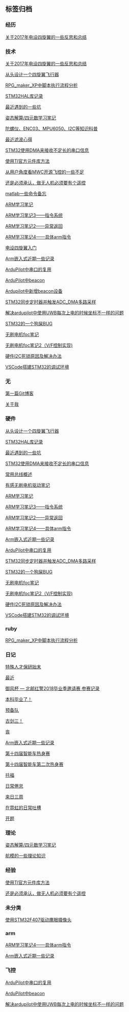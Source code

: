 ## 标签归档
### 经历
[关于2017年电设四旋翼的一些反思和总结](https://github.com/Ncerzzk/MyBlog/blob/master/关于2017年电设四旋翼的一些反思和总结.md)
### 技术
[关于2017年电设四旋翼的一些反思和总结](https://github.com/Ncerzzk/MyBlog/blob/master/关于2017年电设四旋翼的一些反思和总结.md)
[从头设计一个四旋翼飞行器](https://github.com/Ncerzzk/MyBlog/blob/master/从头设计一个四旋翼飞行器.md)
[RPG_maker_XP中脚本执行流程分析](https://github.com/Ncerzzk/MyBlog/blob/master/RPG_maker_XP中脚本执行流程分析.md)
[STM32HAL库记录](https://github.com/Ncerzzk/MyBlog/blob/master/STM32HAL库记录.md)
[最近遇到的一些坑](https://github.com/Ncerzzk/MyBlog/blob/master/最近遇到的一些坑.md)
[姿态解算/四元数学习笔记](https://github.com/Ncerzzk/MyBlog/blob/master/姿态解算-四元数学习笔记.md)
[陀螺仪、ENC03、MPU6050、I2C等知识科普](https://github.com/Ncerzzk/MyBlog/blob/master/陀螺仪、ENC03、MPU6050、I2C等知识科普.md)
[最近滤波心得](https://github.com/Ncerzzk/MyBlog/blob/master/最近滤波心得.md)
[STM32使用DMA来接收不定长的串口信息](https://github.com/Ncerzzk/MyBlog/blob/master/STM32使用DMA来接收不定长的串口信息.md)
[使用TI官方元件库方法](https://github.com/Ncerzzk/MyBlog/blob/master/使用TI官方元件库方法.md)
[从用户角度看MWC开源飞控的一些不足](https://github.com/Ncerzzk/MyBlog/blob/master/从用户角度看MWC开源飞控的一些不足.md)
[还是必须承认，做无人机必须要有个遥控](https://github.com/Ncerzzk/MyBlog/blob/master/还是必须承认，做无人机必须要有个遥控.md)
[matlab一些命令备忘](https://github.com/Ncerzzk/MyBlog/blob/master/matlab一些命令备忘.md)
[ARM学习笔记](https://github.com/Ncerzzk/MyBlog/blob/master/ARM学习笔记.md)
[ARM学习笔记3——指令系统](https://github.com/Ncerzzk/MyBlog/blob/master/ARM学习笔记3——指令系统.md)
[ARM学习笔记2——异常返回](https://github.com/Ncerzzk/MyBlog/blob/master/ARM学习笔记2——异常返回.md)
[ARM学习笔记4——具体arm指令](https://github.com/Ncerzzk/MyBlog/blob/master/ARM学习笔记4——具体arm指令.md)
[电设四旋翼入门](https://github.com/Ncerzzk/MyBlog/blob/master/电设四旋翼入门.md)
[Arm嵌入式近期一些记录](https://github.com/Ncerzzk/MyBlog/blob/master/Arm嵌入式近期一些记录.md)
[ArduPilot中串口的复用](https://github.com/Ncerzzk/MyBlog/blob/master/ArduPilot中串口的复用.md)
[ArduPilot中beacon](https://github.com/Ncerzzk/MyBlog/blob/master/ArduPilot中beacon.md)
[Ardupilot中新增beacon设备](https://github.com/Ncerzzk/MyBlog/blob/master/Ardupilot中新增beacon设备.md)
[STM32同步定时器并触发ADC_DMA多路采样](https://github.com/Ncerzzk/MyBlog/blob/master/STM32同步定时器并触发ADC_DMA多路采样.md)
[解决ardupilot中使用UWB每次上电的时候坐标不一样的问题](https://github.com/Ncerzzk/MyBlog/blob/master/解决ardupilot中使用UWB每次上电的时候坐标不一样的问题.md)
[STM32的一个狗屎BUG ](https://github.com/Ncerzzk/MyBlog/blob/master/shit_bug_of_stm32.md)
[无刷电机foc笔记 ](https://github.com/Ncerzzk/MyBlog/blob/master/无刷电机foc笔记.md)
[无刷电机foc笔记2（V/F控制实现)](https://github.com/Ncerzzk/MyBlog/blob/master/无刷电机foc笔记2_V-F控制实现.md)
[硬件I2C死锁原因及解决办法](https://github.com/Ncerzzk/MyBlog/blob/master/硬件I2C死锁原因及解决办法.md)
[VSCode搭建STM32的调试环境](https://github.com/Ncerzzk/MyBlog/blob/master/VScode_Stm32_IDE.md)
### 无
[第一篇Git博客](https://github.com/Ncerzzk/MyBlog/blob/master/第一篇Git博客.md)
[关于我](https://github.com/Ncerzzk/MyBlog/blob/master/about.md)
### 硬件
[从头设计一个四旋翼飞行器](https://github.com/Ncerzzk/MyBlog/blob/master/从头设计一个四旋翼飞行器.md)
[STM32HAL库记录](https://github.com/Ncerzzk/MyBlog/blob/master/STM32HAL库记录.md)
[最近遇到的一些坑](https://github.com/Ncerzzk/MyBlog/blob/master/最近遇到的一些坑.md)
[STM32使用DMA来接收不定长的串口信息](https://github.com/Ncerzzk/MyBlog/blob/master/STM32使用DMA来接收不定长的串口信息.md)
[常用总线概述](https://github.com/Ncerzzk/MyBlog/blob/master/常用总线概述.md)
[有感无刷电机驱动笔记](https://github.com/Ncerzzk/MyBlog/blob/master/有感无刷电机驱动笔记.md)
[ARM学习笔记](https://github.com/Ncerzzk/MyBlog/blob/master/ARM学习笔记.md)
[ARM学习笔记3——指令系统](https://github.com/Ncerzzk/MyBlog/blob/master/ARM学习笔记3——指令系统.md)
[ARM学习笔记2——异常返回](https://github.com/Ncerzzk/MyBlog/blob/master/ARM学习笔记2——异常返回.md)
[ARM学习笔记4——具体arm指令](https://github.com/Ncerzzk/MyBlog/blob/master/ARM学习笔记4——具体arm指令.md)
[Arm嵌入式近期一些记录](https://github.com/Ncerzzk/MyBlog/blob/master/Arm嵌入式近期一些记录.md)
[ArduPilot中串口的复用](https://github.com/Ncerzzk/MyBlog/blob/master/ArduPilot中串口的复用.md)
[STM32同步定时器并触发ADC_DMA多路采样](https://github.com/Ncerzzk/MyBlog/blob/master/STM32同步定时器并触发ADC_DMA多路采样.md)
[STM32的一个狗屎BUG ](https://github.com/Ncerzzk/MyBlog/blob/master/shit_bug_of_stm32.md)
[无刷电机foc笔记 ](https://github.com/Ncerzzk/MyBlog/blob/master/无刷电机foc笔记.md)
[无刷电机foc笔记2（V/F控制实现)](https://github.com/Ncerzzk/MyBlog/blob/master/无刷电机foc笔记2_V-F控制实现.md)
[硬件I2C死锁原因及解决办法](https://github.com/Ncerzzk/MyBlog/blob/master/硬件I2C死锁原因及解决办法.md)
[VSCode搭建STM32的调试环境](https://github.com/Ncerzzk/MyBlog/blob/master/VScode_Stm32_IDE.md)
### ruby
[RPG_maker_XP中脚本执行流程分析](https://github.com/Ncerzzk/MyBlog/blob/master/RPG_maker_XP中脚本执行流程分析.md)
### 日记
[特殊人才保研始末](https://github.com/Ncerzzk/MyBlog/blob/master/特殊人才保研始末.md)
[最近](https://github.com/Ncerzzk/MyBlog/blob/master/recently.md)
[御风杯 — 北邮红警2018毕业季邀请赛 参赛记录](https://github.com/Ncerzzk/MyBlog/blob/master/御风杯—北邮红警2018毕业季邀请赛参赛记录.md)
[本科毕业了！](https://github.com/Ncerzzk/MyBlog/blob/master/本科毕业了！.md)
[预备队](https://github.com/Ncerzzk/MyBlog/blob/master/预备队.md)
[古剑三！](https://github.com/Ncerzzk/MyBlog/blob/master/古剑三！.md)
[丧](https://github.com/Ncerzzk/MyBlog/blob/master/丧.md)
[Arm嵌入式近期一些记录](https://github.com/Ncerzzk/MyBlog/blob/master/Arm嵌入式近期一些记录.md)
[第十四届智能车热身赛](https://github.com/Ncerzzk/MyBlog/blob/master/第十四届智能车热身赛.md)
[第十四届智能车第二次热身赛](https://github.com/Ncerzzk/MyBlog/blob/master/第十四届智能车第二次热身赛.md)
[托福](https://github.com/Ncerzzk/MyBlog/blob/master/tf.md)
[日常倦怠](https://github.com/Ncerzzk/MyBlog/blob/master/日常倦怠.md)
[来日三周](https://github.com/Ncerzzk/MyBlog/blob/master/injapan.md)
[在霓虹的日常吐槽 ](https://github.com/Ncerzzk/MyBlog/blob/master/injapan_tucao.md)
[开题 ](https://github.com/Ncerzzk/MyBlog/blob/master/open_graduation.md)
### 理论
[姿态解算/四元数学习笔记](https://github.com/Ncerzzk/MyBlog/blob/master/姿态解算-四元数学习笔记.md)
[航模的一些理论知识](https://github.com/Ncerzzk/MyBlog/blob/master/航模的一些理论知识.md)
### 经验
[使用TI官方元件库方法](https://github.com/Ncerzzk/MyBlog/blob/master/使用TI官方元件库方法.md)
[还是必须承认，做无人机必须要有个遥控](https://github.com/Ncerzzk/MyBlog/blob/master/还是必须承认，做无人机必须要有个遥控.md)
### 未分类
[使用STM32F407驱动鹰眼摄像头](https://github.com/Ncerzzk/MyBlog/blob/master/使用STM32F407驱动鹰眼摄像头.md)
### arm
[ARM学习笔记4——具体arm指令](https://github.com/Ncerzzk/MyBlog/blob/master/ARM学习笔记4——具体arm指令.md)
[Arm嵌入式近期一些记录](https://github.com/Ncerzzk/MyBlog/blob/master/Arm嵌入式近期一些记录.md)
### 飞控
[ArduPilot中串口的复用](https://github.com/Ncerzzk/MyBlog/blob/master/ArduPilot中串口的复用.md)
[ArduPilot中beacon](https://github.com/Ncerzzk/MyBlog/blob/master/ArduPilot中beacon.md)
[解决ardupilot中使用UWB每次上电的时候坐标不一样的问题](https://github.com/Ncerzzk/MyBlog/blob/master/解决ardupilot中使用UWB每次上电的时候坐标不一样的问题.md)
